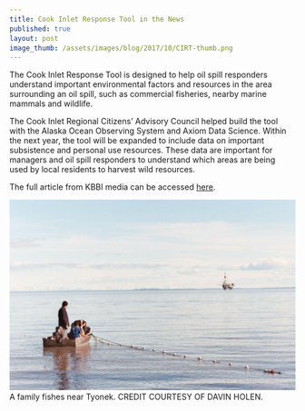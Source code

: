 ```yaml
---
title: Cook Inlet Response Tool in the News
published: true
layout: post
image_thumb: /assets/images/blog/2017/10/CIRT-thumb.png
---
```


The Cook Inlet Response Tool is designed to help oil spill responders understand important environmental factors and resources in the area surrounding an oil spill, such as commercial fisheries, nearby marine mammals and wildlife.

The Cook Inlet Regional Citizens’ Advisory Council helped build the tool with the Alaska Ocean Observing System and Axiom Data Science. Within the next year, the tool will be expanded to include data on important subsistence and personal use resources. These data are important for managers and oil spill responders to understand which areas are being used by local residents to harvest wild resources.

The full article from KBBI media can be accessed [here](http://kbbi.org/post/cook-inlet-oil-spill-response-tool-integrate-subsistence-resources).

<img src="/assets/images/blog/2017/10/kbbi.png" class="img-responsive pull-left"/>
A family fishes near Tyonek.
CREDIT COURTESY OF DAVIN HOLEN.
